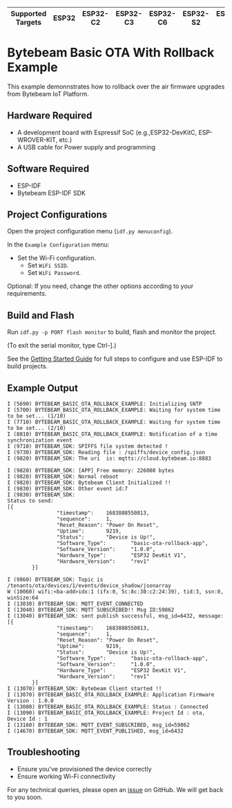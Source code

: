 | Supported Targets | ESP32 | ESP32-C2 | ESP32-C3 | ESP32-C6 | ESP32-S2 | ESP32-S3 |
| ----------------- | ----- | -------- | -------- | -------- | -------- | -------- |

# Bytebeam Basic OTA With Rollback Example
This example demonnstrates how to rollback over the air firmware upgrades from Bytebeam IoT Platform.

## Hardware Required
- A development board with Espressif SoC (e.g.,ESP32-DevKitC, ESP-WROVER-KIT, etc.)
- A USB cable for Power supply and programming

## Software Required
- ESP-IDF
- Bytebeam ESP-IDF SDK

## Project Configurations

Open the project configuration menu (`idf.py menuconfig`).

In the `Example Configuration` menu:

- Set the Wi-Fi configuration.
  - Set `WiFi SSID`.
  - Set `WiFi Password`.

Optional: If you need, change the other options according to your requirements.

## Build and Flash

Run `idf.py -p PORT flash monitor` to build, flash and monitor the project.

(To exit the serial monitor, type Ctrl-].)

See the [Getting Started Guide](https://docs.espressif.com/projects/esp-idf/en/latest/get-started/index.html) for full steps to configure and use ESP-IDF to build projects.

## Example Output

```
I (5690) BYTEBEAM_BASIC_OTA_ROLLBACK_EXAMPLE: Initializing SNTP
I (5700) BYTEBEAM_BASIC_OTA_ROLLBACK_EXAMPLE: Waiting for system time to be set... (1/10)
I (7710) BYTEBEAM_BASIC_OTA_ROLLBACK_EXAMPLE: Waiting for system time to be set... (2/10)
I (8810) BYTEBEAM_BASIC_OTA_ROLLBACK_EXAMPLE: Notification of a time synchronization event
I (9710) BYTEBEAM_SDK: SPIFFS file system detected !
I (9730) BYTEBEAM_SDK: Reading file : /spiffs/device_config.json
I (9820) BYTEBEAM_SDK: The uri  is: mqtts://cloud.bytebeam.io:8883

I (9820) BYTEBEAM_SDK: [APP] Free memory: 226008 bytes
I (9820) BYTEBEAM_SDK: Normal reboot
I (9820) BYTEBEAM_SDK: Bytebeam Client Initialized !!
I (9830) BYTEBEAM_SDK: Other event id:7
I (9830) BYTEBEAM_SDK:
Status to send:
[{
                "timestamp":    1683888550813,
                "sequence":     1,
                "Reset_Reason": "Power On Reset",
                "Uptime":       9219,
                "Status":       "Device is Up!",
                "Software_Type":        "basic-ota-rollback-app",
                "Software_Version":     "1.0.0",
                "Hardware_Type":        "ESP32 DevKit V1",
                "Hardware_Version":     "rev1"
        }]

I (9860) BYTEBEAM_SDK: Topic is /tenants/ota/devices/1/events/device_shadow/jsonarray
W (10060) wifi:<ba-add>idx:1 (ifx:0, 5c:8c:30:c2:24:39), tid:3, ssn:0, winSize:64
I (13030) BYTEBEAM_SDK: MQTT_EVENT_CONNECTED
I (13040) BYTEBEAM_SDK: MQTT SUBSCRIBED!! Msg ID:59862
I (13040) BYTEBEAM_SDK: sent publish successful, msg_id=6432, message:[{
                "timestamp":    1683888550813,
                "sequence":     1,
                "Reset_Reason": "Power On Reset",
                "Uptime":       9219,
                "Status":       "Device is Up!",
                "Software_Type":        "basic-ota-rollback-app",
                "Software_Version":     "1.0.0",
                "Hardware_Type":        "ESP32 DevKit V1",
                "Hardware_Version":     "rev1"
        }]
I (13070) BYTEBEAM_SDK: Bytebeam Client started !!
I (13070) BYTEBEAM_BASIC_OTA_ROLLBACK_EXAMPLE: Application Firmware Version : 1.0.0
I (13080) BYTEBEAM_BASIC_OTA_ROLLBACK_EXAMPLE: Status : Connected
I (13090) BYTEBEAM_BASIC_OTA_ROLLBACK_EXAMPLE: Project Id : ota, Device Id : 1
I (13160) BYTEBEAM_SDK: MQTT_EVENT_SUBSCRIBED, msg_id=59862
I (14670) BYTEBEAM_SDK: MQTT_EVENT_PUBLISHED, msg_id=6432
```

## Troubleshooting

- Ensure you've provisioned the device correctly
- Ensure working Wi-Fi connectivity

For any technical queries, please open an [issue](https://github.com/bytebeamio/bytebeam-esp-idf-sdk/issues) on GitHub. We will get back to you soon.